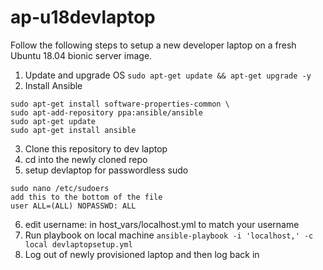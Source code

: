 # ap-u18devlaptop

Follow the following steps to setup a new developer laptop on a fresh Ubuntu 18.04 bionic server image.

1. Update and upgrade OS ```sudo apt-get update && apt-get upgrade -y```
2. Install Ansible
```
sudo apt-get install software-properties-common \
sudo apt-add-repository ppa:ansible/ansible
sudo apt-get update
sudo apt-get install ansible
```
3. Clone this repository to dev laptop
4. cd into the newly cloned repo
5. setup devlaptop for passwordless sudo

```
sudo nano /etc/sudoers
add this to the bottom of the file
user ALL=(ALL) NOPASSWD: ALL
```
6. edit username: in host_vars/localhost.yml to match your username
7. Run playbook on local machine
```ansible-playbook -i 'localhost,' -c local devlaptopsetup.yml```
8. Log out of newly provisioned laptop and then log back in